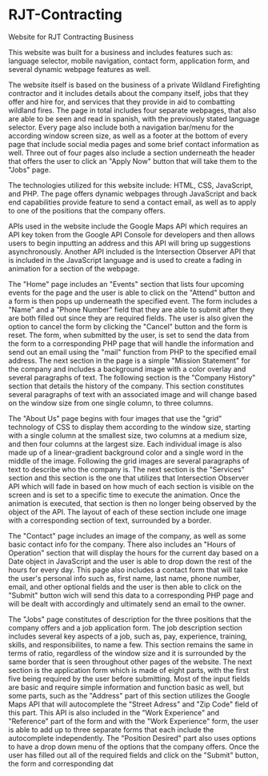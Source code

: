 # RJT-Contracting

Website for RJT Contracting Business

This website was built for a business and includes features such as: language selector, mobile navigation, contact form, application form, and several dynamic webpage features as well.

The website itself is based on the business of a private Wildland Firefighting contractor and it includes details about the company itself, jobs that they offer and hire for, and services that they provide in aid to combatting wildland fires. The page in total includes four separate webpages, that also are able to be seen and read in spanish, with the previously stated language selector. Every page also include both a navigation bar/menu for the according window screen size, as well as a footer at the bottom of every page that include social media pages and some brief contact information as well. Three out of four pages also include a section underneath the header that offers the user to click an "Apply Now" button that will take them to the "Jobs" page.

The technologies utilized for this website include: HTML, CSS, JavaScript, and PHP. The page offers dynamic webpages through JavaScript and back end capabilities provide feature to send a contact email, as well as to apply to one of the positions that the company offers.

APIs used in the website include the Google Maps API which requires an API key token from the Google API Console for developers and then allows users to begin inputting an address and this API will bring up suggestions asynchronously. Another API included is the Intersection Observer API that is included in the JavaScript language and is used to create a fading in animation for a section of the webpage. 

The "Home" page includes an "Events" section that lists four upcoming events for the page and the user is able to click on the "Attend" button and a form is then pops up underneath the specified event. The form includes a "Name" and a "Phone Number" field that they are able to submit after they are both filled out since they are required fields. The user is also given the option to cancel the form by clicking the "Cancel" button and the form is reset. The form, when submitted by the user, is set to send the data from the form to a corresponding PHP page that will handle the information and send out an email using the "mail" function from PHP to the specified email address. The next section in the page is a simple "Mission Statement" for the company and includes a background image with a color overlay and several paragraphs of text. The following section is the "Company History" section that details the history of the company. This section constitutes several paragraphs of text with an associated image and will change based on the window size from one single column, to three columns. 

The "About Us" page begins with four images that use the "grid" technology of CSS to display them according to the window size, starting with a single column at the smallest size, two columns at a medium size, and then four columns at the largest size. Each individual image is also made up of a linear-gradient background color and a single word in the middle of the image. Following the grid images are several paragraphs of text to describe who the company is. The next section is the "Services" section and this section is the one that utilizes that Intersection Observer API which will fade in based on how much of each section is visible on the screen and is set to a specific time to execute the animation. Once the animation is executed, that section is then no longer being observed by the object of the API. The layout of each of these section include one image with a corresponding section of text, surrounded by a border.

The "Contact" page includes an image of the company, as well as some basic contact info for the company. There also includes an "Hours of Operation" section that will display the hours for the current day based on a Date object in JavaScript and the user is able to drop down the rest of the hours for every day. This page also includes a contact form that will take the user's personal info such as, first name, last name, phone number, email, and other optional fields and the user is then able to click on the "Submit" button wich will send this data to a corresponding PHP page and will be dealt with accordingly and ultimately send an email to the owner.

The "Jobs" page constitutes of description for the three positions that the company offers and a job application form. The job description section includes several key aspects of a job, such as, pay, experience, training, skills, and responsibilites, to name a few. This section remains the same in terms of ratio, regardless of the window size and it is surrounded by the same border that is seen throughout other pages of the website. The next section is the application form which is made of eight parts, with the first five being required by the user before submitting. Most of the input fields are basic and require simple information and function basic as well, but some parts, such as the "Address" part of this section utilizes the Google Maps API that will autocomplete the "Street Adress" and "Zip Code" field of this part. This API is also included in the "Work Experience" and "Reference" part of the form and with the "Work Experience" form, the user is able to add up to three separate forms that each include the autocomplete independently. The "Position Desired" part also uses options to have a drop down menu of the options that the company offers. Once the user has filled out all of the required fields and click on the "Submit" button, the form and corresponding dat
